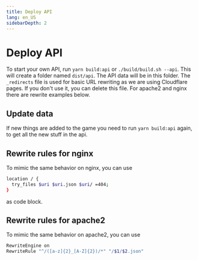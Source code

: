 ```yaml
---
title: Deploy API
lang: en_US
sidebarDepth: 2
---
```


# Deploy API
To start your own API, run `yarn build:api` or `./build/build.sh --api`. This will create a folder named `dist/api`. The API data will be in this folder. The `_redirects` file is used for basic URL rewriting as we are using Cloudflare pages. If you don't use it, you can delete this file. For apache2 and nginx there are rewrite examples below.

## Update data
If new things are added to the game you need to run `yarn build:api` again, to get all the new stuff in the api.

## Rewrite rules for nginx
To mimic the same behavior on nginx, you can use

```bash
location / {
  try_files $uri $uri.json $uri/ =404;
}
```
as code block.

## Rewrite rules for apache2
To mimic the same behavior on apache2, you can use
```bash
RewriteEngine on
RewriteRule "^/([a-z]{2}_[A-Z]{2})/*" "/$1/$2.json"
```

